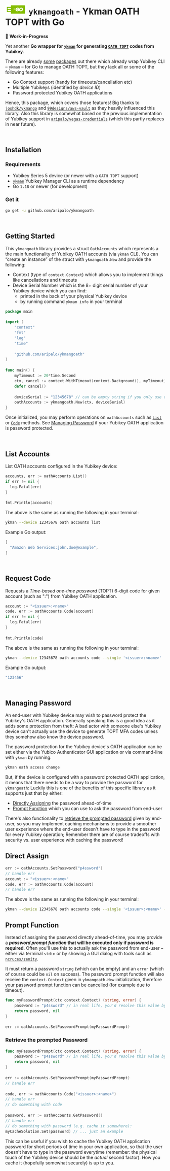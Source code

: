 <h1><img src="/assets/ykmangoath.svg" height="32px" alt="logo" /> <code>ykmangoath</code> - Ykman OATH TOPT with Go</h1>

🚧  **Work-in-Progress**

Yet another **Go wrapper for [`ykman`](https://developers.yubico.com/yubikey-manager/) for generating [`OATH TOPT`](https://en.wikipedia.org/wiki/Time-based_one-time_password) codes from Yubikey**.

There are already [some](https://github.com/99designs/aws-vault/blob/master/prompt/ykman.go) [packages](https://github.com/joshdk/ykmango) out there which already wrap Yubikey CLI – `ykman` – for Go to manage OATH TOPT, but they lack all or some of the following features:

- Go Context support (handy for timeouts/cancellation etc)
- Multiple Yubikeys (identified by _device ID_)
- Password protected Yubikey OATH applications

Hence, this package, which covers those features! Big thanks to [`joshdk/ykmango`](https://github.com/joshdk/ykmango) and [`99designs/aws-vault`](https://github.com/99designs/aws-vault/blob/master/prompt/ykman.go) as they heavily influenced this library. Also this library is somewhat based on the previous implementation of Yubikey support in [`aripalo/vegas-credentials`](https://github.com/aripalo/vegas-credentials) (which this partly replaces in near future).

<br/>

## Installation

### Requirements

- Yubikey Series 5 device (or newer with a `OATH TOPT` support)
- [`ykman`](https://developers.yubico.com/yubikey-manager/) Yubikey Manager CLI as a runtime dependency
- Go `1.18` or newer (for development)

### Get it

```sh
go get -u github.com/aripalo/ykmangoath
```

<br/>

## Getting Started

This `ykmangoath` library provides a struct `OathAccounts` which represents a the main functionality of Yubikey OATH accounts (via `ykman` CLI). You can “create an instance” of the struct with `ykmangoath.New` and provide the following:
- Context (type of `context.Context`) which allows you to implement things like cancellations and timeouts
- Device Serial Number which is the 8+ digit serial number of your Yubikey device which you can find:
  - printed in the back of your physical Yubikey device
  - by running command `ykman info` in your terminal

```go
package main

import (
	"context"
	"fmt"
	"log"
	"time"

	"github.com/aripalo/ykmangoath"
)

func main() {
	myTimeout := 20*time.Second
	ctx, cancel := context.WithTimeout(context.Background(), myTimeout)
	defer cancel()

	deviceSerial := "12345678" // can be empty string if you only use one Yubikey device
	oathAccounts := ykmangoath.New(ctx, deviceSerial)
}
```

Once initialized, you may perform operations on `oathAccounts` such as [`List`](#list-accounts) or [`Code`](#request-code) methods. See [Managing Password](#managing-password) if your Yubikey OATH application is password protected.

<br/>

## List Accounts

List OATH accounts configured in the Yubikey device:

```go
accounts, err := oathAccounts.List()
if err != nil {
  log.Fatal(err)
}

fmt.Println(accounts)
```

The above is the same as running the following in your terminal:
```sh
ykman --device 12345678 oath accounts list
```

Example Go output:
```go
[
  "Amazon Web Services:john.doe@example",
]
```

<br/>

## Request Code

Requests a _Time-based one-time password_ (TOPT) 6-digit code for given account (such as "<issuer>:<name>") from Yubikey OATH application.

```go
account := "<issuer>:<name>"
code, err := oathAccounts.Code(account)
if err != nil {
  log.Fatal(err)
}

fmt.Println(code)
```

The above is the same as running the following in your terminal:
```sh
ykman --device 12345678 oath accounts code --single '<issuer>:<name>'
```

Example Go output:
```go
"123456"
```

<br/>

## Managing Password

An end-user with Yubikey device may wish to password protect the Yubikey's OATH application. Generally speaking this is a good idea as it adds some protection from theft: A bad actor with someone else's Yubikey device can't actually use the device to generate TOPT MFA codes unless they somehow also know the device password.

The password protection for the Yubikey device's OATH application can be set either via the Yubico Authenticator GUI application or via command-line with `ykman` by running:
```sh
ykman oath access change
```

But, if the device is configured with a password protected OATH application, it means that there needs to be a way to provide the password for `ykmangoath`: Luckily this is one of the benefits of this specific library as it supports just that by either:
- [Directly Assigning](#direct-assign) the password ahead-of-time
- [Prompt Function](#prompt-function) which you can use to ask the password from end-user

There's also functionality to [retrieve the prompted password](#retrieve-the-prompted-password) given by end-user, so you may implement caching mechanisms to provide a smoother user experience where the end-user doesn't have to type in the password for every Yubikey operation; Remember there are of course tradeoffs with security vs. user experience with caching the password!

## Direct Assign

```go
err := oathAccounts.SetPassword("p4ssword")
// handle err
account := "<issuer>:<name>"
code, err := oathAccounts.Code(account)
// handle err
```

The above is the same as running the following in your terminal:
```sh
ykman --device 12345678 oath accounts code --single '<issuer>:<name>' --password 'p4ssword'
```

## Prompt Function

Instead of assigning the password directly ahead-of-time, you may provide a **_password prompt function_ that will be executed only if password is required**. Often you'll use this to actually ask the password from end-user – either via terminal `stdin` or by showing a GUI dialog with tools such as [`ncruces/zenity`](https://github.com/ncruces/zenity).

It must return a password `string` (which can be empty) and an `error` (which of course could be `nil` on success). The password prompt function will also receive the `context.Context` given in `ykmangoath.New` initialization, therefore your password prompt function can be cancelled (for example due to timeout).

```go
func myPasswordPrompt(ctx context.Context) (string, error) {
	password := "p4ssword" // in real life, you'd resolve this value by asking the end-user
	return password, nil
}

err := oathAccounts.SetPasswordPrompt(myPasswordPrompt)
```

### Retrieve the prompted Password

```go
func myPasswordPrompt(ctx context.Context) (string, error) {
	password := "p4ssword" // in real life, you'd resolve this value by asking the end-user
	return password, nil
}

err := oathAccounts.SetPasswordPrompt(myPasswordPrompt)
// handle err

code, err := oathAccounts.Code("<issuer>:<name>")
// handle err
// do something with code

password, err := oathAccounts.GetPassword()
// handle err
// do something with password (e.g. cache it somewhere):
myCacheSolution.Set(password) // ... just an example
```


This can be useful if you wish to cache the Yubikey OATH application password for short periods of time in your own application, so that the user doesn't have to type in the password everytime (remember: the physical touch of the Yubikey device should be the _actual_ second factor). How you cache it (hopefully somewhat securely) is up to you.
